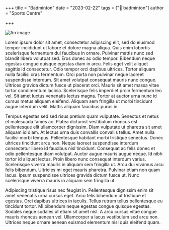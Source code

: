 +++
title = "Badminton"
date = "2023-02-22"
tags = ["🏸 badminton"]
author = "Sports Centre"

+++

![An image](https://hype.my/wp-content/uploads/2016/05/161_1.jpg)

Lorem ipsum dolor sit amet, consectetur adipiscing elit, sed do eiusmod tempor incididunt ut labore et dolore magna aliqua. Quis enim lobortis scelerisque fermentum dui faucibus in ornare. Pulvinar mattis nunc sed blandit libero volutpat sed. Eros donec ac odio tempor. Bibendum neque egestas congue quisque egestas diam in arcu. Felis eget velit aliquet sagittis id consectetur. Odio tempor orci dapibus ultrices. Tortor aliquam nulla facilisi cras fermentum. Orci porta non pulvinar neque laoreet suspendisse interdum. Sit amet volutpat consequat mauris nunc congue. Ultrices gravida dictum fusce ut placerat orci. Mauris sit amet massa vitae tortor condimentum lacinia. Scelerisque felis imperdiet proin fermentum leo vel. Sit amet luctus venenatis lectus magna. Tortor at auctor urna nunc id cursus metus aliquam eleifend. Aliquam sem fringilla ut morbi tincidunt augue interdum velit. Mattis aliquam faucibus purus in.

Tempus egestas sed sed risus pretium quam vulputate. Senectus et netus et malesuada fames ac. Platea dictumst vestibulum rhoncus est pellentesque elit ullamcorper dignissim. Diam vulputate ut pharetra sit amet aliquam id diam. At lectus urna duis convallis convallis tellus. Amet nulla facilisi morbi tempus. Pellentesque habitant morbi tristique senectus. Donec ultrices tincidunt arcu non. Neque laoreet suspendisse interdum consectetur libero id faucibus nisl tincidunt. Consequat ac felis donec et odio pellentesque diam volutpat. Auctor augue mauris augue neque. Id nibh tortor id aliquet lectus. Proin libero nunc consequat interdum varius. Scelerisque viverra mauris in aliquam sem fringilla ut. Arcu dui vivamus arcu felis bibendum. Ultricies mi eget mauris pharetra. Pulvinar etiam non quam lacus. Ipsum suspendisse ultrices gravida dictum fusce ut. Nunc scelerisque viverra mauris in aliquam sem fringilla ut.

Adipiscing tristique risus nec feugiat in. Pellentesque dignissim enim sit amet venenatis urna cursus eget. Arcu felis bibendum ut tristique et egestas. Orci dapibus ultrices in iaculis. Tellus rutrum tellus pellentesque eu tincidunt tortor. Mi bibendum neque egestas congue quisque egestas. Sodales neque sodales ut etiam sit amet nisl. A arcu cursus vitae congue mauris rhoncus aenean vel. Ullamcorper a lacus vestibulum sed arcu non. Ultrices neque ornare aenean euismod elementum nisi quis eleifend quam.
